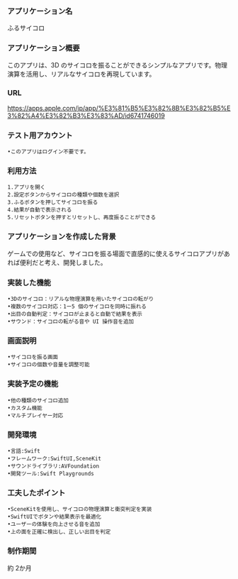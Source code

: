 ### アプリケーション名

ふるサイコロ

### アプリケーション概要

このアプリは、3D のサイコロを振ることができるシンプルなアプリです。物理演算を活用し、リアルなサイコロを再現しています。

### URL

https://apps.apple.com/jp/app/%E3%81%B5%E3%82%8B%E3%82%B5%E3%82%A4%E3%82%B3%E3%83%AD/id6741746019

### テスト用アカウント
    •このアプリはログイン不要です。

### 利用方法
    1.アプリを開く
    2.設定ボタンからサイコロの種類や個数を選択
    3.ふるボタンを押してサイコロを振る
    4.結果が自動で表示される
    5.リセットボタンを押すとリセットし、再度振ることができる

### アプリケーションを作成した背景

ゲームでの使用など、サイコロを振る場面で直感的に使えるサイコロアプリがあれば便利だと考え、開発しました。

### 実装した機能
    •3Dのサイコロ：リアルな物理演算を用いたサイコロの転がり
    •複数のサイコロ対応：1ー5 個のサイコロを同時に振れる
    •出目の自動判定：サイコロが止まると自動で結果を表示
    •サウンド：サイコロの転がる音や UI 操作音を追加

### 画面説明
    •サイコロを振る画面
    •サイコロの個数や音量を調整可能

### 実装予定の機能
    •他の種類のサイコロ追加
    •カスタム機能
    •マルチプレイヤー対応

### 開発環境
    •言語:Swift
    •フレームワーク:SwiftUI,SceneKit
    •サウンドライブラリ:AVFoundation
    •開発ツール:Swift Playgrounds



### 工夫したポイント
    •SceneKitを使用し、サイコロの物理演算と衝突判定を実装
    •SwiftUIでボタンや結果表示を最適化
    •ユーザーの体験を向上させる音を追加
    •上の面を正確に検出し、正しい出目を判定


### 制作期間

約 2か月
